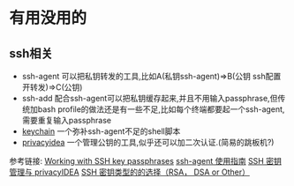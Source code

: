 # 有用没用的
## ssh相关
* ssh-agent 可以把私钥转发的工具,比如A(私钥ssh-agent)=>B(公钥 ssh配置开转发)=>C(公钥)
* ssh-add 配合ssh-agent可以把私钥缓存起来,并且不用输入passphrase,但传统加bash profile的做法还是有一些不足,比如每个终端都要起一个ssh-agent,需要重复输入passphrase
* [keychain](https://wiki.gentoo.org/wiki/Keychain) 一个弥补ssh-agent不足的shell脚本 
* [privacyidea](https://www.privacyidea.org) 一个管理公钥的工具,似乎还可以加二次认证.(简易的跳板机?)

参考链接:
[Working with SSH key passphrases](https://help.github.com/articles/working-with-ssh-key-passphrases/)
[ssh-agent 使用指南](http://segmentfault.com/a/1190000002449006)
[SSH 密钥管理与 privacyIDEA](https://websetnet.com/zh/ssh-key-management-with-privacyidea/)
[SSH 密钥类型的的选择（RSA， DSA or Other）](http://blog.sina.com.cn/s/blog_6f31085901015agu.html)
